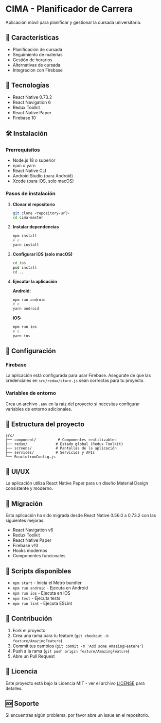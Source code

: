 # CIMA - Planificador de Carrera

Aplicación móvil para planificar y gestionar la cursada universitaria.

## 🚀 Características

- Planificación de cursada
- Seguimiento de materias
- Gestión de horarios
- Alternativas de cursada
- Integración con Firebase

## 📱 Tecnologías

- React Native 0.73.2
- React Navigation 6
- Redux Toolkit
- React Native Paper
- Firebase 10

## 🛠️ Instalación

### Prerrequisitos

- Node.js 18 o superior
- npm o yarn
- React Native CLI
- Android Studio (para Android)
- Xcode (para iOS, solo macOS)

### Pasos de instalación

1. **Clonar el repositorio**
   ```bash
   git clone <repository-url>
   cd cima-master
   ```

2. **Instalar dependencias**
   ```bash
   npm install
   # o
   yarn install
   ```

3. **Configurar iOS (solo macOS)**
   ```bash
   cd ios
   pod install
   cd ..
   ```

4. **Ejecutar la aplicación**

   **Android:**
   ```bash
   npm run android
   # o
   yarn android
   ```

   **iOS:**
   ```bash
   npm run ios
   # o
   yarn ios
   ```

## 🔧 Configuración

### Firebase

La aplicación está configurada para usar Firebase. Asegúrate de que las credenciales en `src/redux/store.js` sean correctas para tu proyecto.

### Variables de entorno

Crea un archivo `.env` en la raíz del proyecto si necesitas configurar variables de entorno adicionales.

## 📁 Estructura del proyecto

```
src/
├── component/          # Componentes reutilizables
├── redux/             # Estado global (Redux Toolkit)
├── screens/           # Pantallas de la aplicación
├── services/          # Servicios y APIs
└── ReactotronConfig.js
```

## 🎨 UI/UX

La aplicación utiliza React Native Paper para un diseño Material Design consistente y moderno.

## 🔄 Migración

Esta aplicación ha sido migrada desde React Native 0.56.0 a 0.73.2 con las siguientes mejoras:

- React Navigation v6
- Redux Toolkit
- React Native Paper
- Firebase v10
- Hooks modernos
- Componentes funcionales

## 📝 Scripts disponibles

- `npm start` - Inicia el Metro bundler
- `npm run android` - Ejecuta en Android
- `npm run ios` - Ejecuta en iOS
- `npm test` - Ejecuta tests
- `npm run lint` - Ejecuta ESLint

## 🤝 Contribución

1. Fork el proyecto
2. Crea una rama para tu feature (`git checkout -b feature/AmazingFeature`)
3. Commit tus cambios (`git commit -m 'Add some AmazingFeature'`)
4. Push a la rama (`git push origin feature/AmazingFeature`)
5. Abre un Pull Request

## 📄 Licencia

Este proyecto está bajo la Licencia MIT - ver el archivo [LICENSE](LICENSE) para detalles.

## 🆘 Soporte

Si encuentras algún problema, por favor abre un issue en el repositorio.
